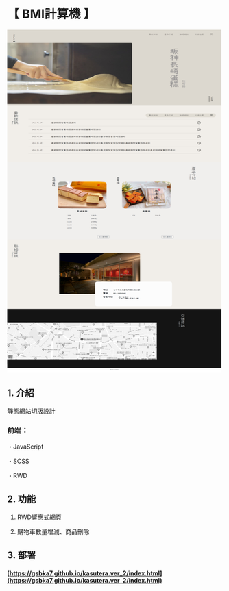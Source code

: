 # 【 BMI計算機 】

<img width="500" height="800" src="https://github.com/gsbka7/kasutera.ver_2/blob/main/img-readme/kasutera.ver_2.jpg"/>

## 1. 介紹

靜態網站切版設計

### 前端：

・JavaScript

・SCSS

・RWD

## 2. 功能

1. RWD響應式網頁

2. 購物車數量增減、商品刪除

## 3. 部署

#### [https://gsbka7.github.io/kasutera.ver_2/index.html](https://gsbka7.github.io/kasutera.ver_2/index.html)
